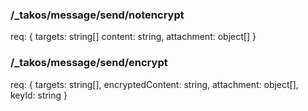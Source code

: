 ### /_takos/message/send/notencrypt

req: { targets: string[] content: string, attachment: object[] }

### /_takos/message/send/encrypt

req: { targets: string[], encryptedContent: string, attachment: object[], keyId:
string }
